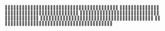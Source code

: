 🍠🍠🍠🍠🍠🍠🍠🍠🍠🍠🍠🍠🍠🍠🍠🍠🍠🍠🍠🍠🍠🍠🍠🍠🍠🍠🍠🍠🍠🍠🍠🍠🍠🍠🍠🍠🍠🍠🍠🍠
🍠🍠🍠🍠🍠🍠🍠🍠🍠🍠🍠🍠🍠🍠🍠🍠🍠🍠🍠🍠🍠🍠🍠🍠🍠🍠🍠🍠🍠🍠🍠🍠🍠🍠🍠🍠🍠🍠🍠🍠
🍠🍠🍠🍠🍠🍠🍠🍠🍠🍠🍠🍠🍠🍠🍠🍠🍠🍠🍠🍠🍠🍠🍠🍠🍠🍠🍠🍠🍠🍠🍠🍠🍠🍠🍠🍠🍠🍠🍠🍠
🍠🍠🍠🍠🍠🍠🍠🍠🍠🍠🍠🍠🍠🍠🍠🍠🍠🍠🍠🍠🍠🍠🍠🍠🍠🍠🍠🍠🍠🍠🍠🍠🍠🍠🍠🍠🍠🍠🍠🍠
🍠🍠🍠🍠🍠🍠🍠🍠🍠🍠🍠🍠🍠🍠🍠🍠🍠🍠🍠🍠🍠🍠🍠🍠🍠🍠🍠🍠🍠🍠🍠🍠🍠🍠🍠🍠🍠🍠🍠🍠
